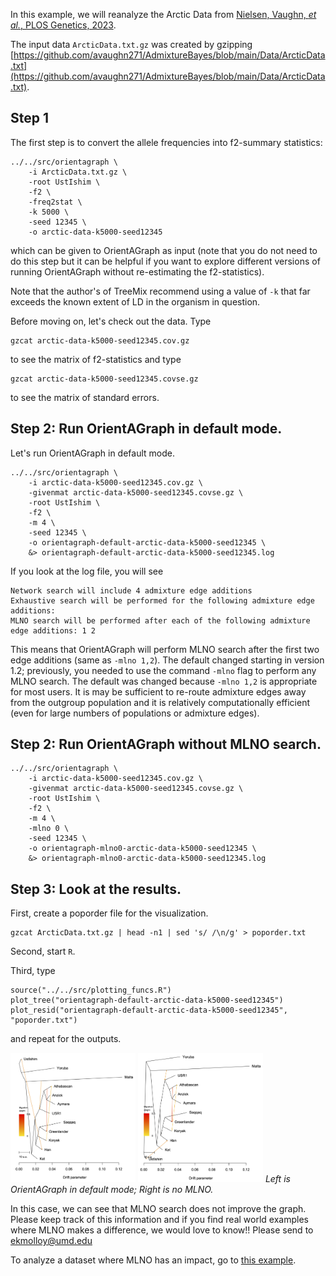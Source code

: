In this example, we will reanalyze the Arctic Data from [Nielsen, Vaughn, *et al.*, PLOS Genetics, 2023](https://doi.org/10.1371/journal.pgen.1010410). 


The input data `ArcticData.txt.gz` was created by gzipping [https://github.com/avaughn271/AdmixtureBayes/blob/main/Data/ArcticData.txt](https://github.com/avaughn271/AdmixtureBayes/blob/main/Data/ArcticData.txt). 


Step 1
------
The first step is to convert the allele frequencies into f2-summary statistics:
```
../../src/orientagraph \
    -i ArcticData.txt.gz \
    -root UstIshim \
    -f2 \
    -freq2stat \
    -k 5000 \
    -seed 12345 \
    -o arctic-data-k5000-seed12345
```
which can be given to OrientAGraph as input (note that you do not need to do this step but it can be helpful if you want to explore different versions of running OrientAGraph without re-estimating the f2-statistics).

Note that the author's of TreeMix recommend using a value of `-k` that far exceeds the known extent of LD in the organism in question.

Before moving on, let's check out the data. Type
```
gzcat arctic-data-k5000-seed12345.cov.gz
```
to see the matrix of f2-statistics and type 
```
gzcat arctic-data-k5000-seed12345.covse.gz
```
to see the matrix of standard errors.


Step 2: Run OrientAGraph in default mode.
-------
Let's run OrientAGraph in default mode.
```
../../src/orientagraph \
    -i arctic-data-k5000-seed12345.cov.gz \
    -givenmat arctic-data-k5000-seed12345.covse.gz \
    -root UstIshim \
    -f2 \
    -m 4 \
    -seed 12345 \
    -o orientagraph-default-arctic-data-k5000-seed12345 \
    &> orientagraph-default-arctic-data-k5000-seed12345.log
```

If you look at the log file, you will see 
```
Network search will include 4 admixture edge additions
Exhaustive search will be performed for the following admixture edge additions: 
MLNO search will be performed after each of the following admixture edge additions: 1 2 
```
This means that OrientAGraph will perform MLNO search after the first two edge additions (same as `-mlno 1,2`). The default changed starting in version 1.2; previously, you needed to use the command `-mlno` flag to perform any MLNO search. The default was changed because `-mlno 1,2` is appropriate for most users. It is may be sufficient to re-route admixture edges away from the outgroup population and it is relatively computationally efficient (even for large numbers of populations or admixture edges).



Step 2: Run OrientAGraph without MLNO search.
-------

```
../../src/orientagraph \
    -i arctic-data-k5000-seed12345.cov.gz \
    -givenmat arctic-data-k5000-seed12345.covse.gz \
    -root UstIshim \
    -f2 \
    -m 4 \
    -mlno 0 \
    -seed 12345 \
    -o orientagraph-mlno0-arctic-data-k5000-seed12345 \
    &> orientagraph-mlno0-arctic-data-k5000-seed12345.log
```

Step 3: Look at the results.
-------
First, create a poporder file for the visualization.
```
gzcat ArcticData.txt.gz | head -n1 | sed 's/ /\n/g' > poporder.txt 
```

Second, start `R`.

Third, type
```
source("../../src/plotting_funcs.R")
plot_tree("orientagraph-default-arctic-data-k5000-seed12345")
plot_resid("orientagraph-default-arctic-data-k5000-seed12345", "poporder.txt")
```
and repeat for the outputs.

<p>
<img src="orientagraph-default.png" style="width:200px;"/>
<img src="orientagraph-mlno0.png" style="width:200px;"/>
<em> Left is OrientAGraph in default mode; Right is no MLNO.</em>
</p>


In this case, we can see that MLNO search does not improve the graph. Please keep track of this information and if you find real world examples where MLNO makes a difference, we would love to know!! Please send to ekmolloy@umd.edu

To analyze a dataset where MLNO has an impact, go to [this example](../toy-data/README.md).

